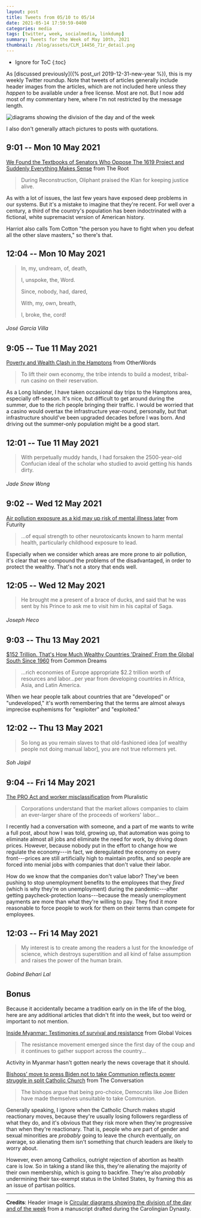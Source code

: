 ```yaml
---
layout: post
title: Tweets from 05/10 to 05/14
date: 2021-05-14 17:59:59-0400
categories: media
tags: [twitter, week, socialmedia, linkdump]
summary: Tweets for the Week of May 10th, 2021
thumbnail: /blog/assets/CLM_14456_71r_detail.png
---
```


* Ignore for ToC
{:toc}

As [discussed previously]({% post_url 2019-12-31-new-year %}), this is my weekly Twitter roundup.  Note that tweets of articles generally include header images from the articles, which are not included here unless they *happen* to be available under a free license.  Most are not.  But I now add most of my commentary here, where I'm not restricted by the message length.

![diagrams showing the division of the day and of the week](/blog/assets/CLM_14456_71r_detail.png "diagrams showing the division of the day and of the week")

I also don't generally attach pictures to posts with quotations.

## 9:01 -- Mon 10 May 2021

[<i class="fab fa-twitter-square"></i>](https://jcolag.github.io/twitter/1391740052498157575) [We Found the Textbooks of Senators Who Oppose The 1619 Project and Suddenly Everything Makes Sense](https://www.theroot.com/we-found-the-textbooks-of-senators-who-oppose-the-1619-1846832317) from The Root

 > During Reconstruction, Oliphant praised the Klan for keeping justice alive.

As with a lot of issues, the last few years have exposed deep problems in our systems.  But it's a mistake to imagine that they're recent.  For well over a century, a third of the country's population has been indoctrinated with a fictional, white supremacist version of American history.

Harriot also calls Tom Cotton "the person you have to fight when you defeat all the other slave masters," so there's that.

## 12:04 -- Mon 10 May 2021

[<i class="fab fa-twitter"></i>](https://jcolag.github.io/twitter/1391786105649827840)

 > In, my, undream, of, death,
 >
 > I, unspoke, the, Word.
 >
 > Since, nobody, had, dared,
 >
 > With, my, own, breath,
 >
 > I, broke, the, cord!

###### José García Villa

## 9:05 -- Tue 11 May 2021

[<i class="fab fa-twitter-square"></i>](https://jcolag.github.io/twitter/1392103446552084480) [Poverty and Wealth Clash in the Hamptons](https://otherwords.org/poverty-and-wealth-clash-in-the-hamptons/) from OtherWords

 > To lift their own economy, the tribe intends to build a modest, tribal-run casino on their reservation.

As a Long Islander, I have taken occasional day trips to the Hamptons area, especially off-season.  It's nice, but difficult to get around during the summer, due to the rich people bringing their traffic.  I would be worried that a casino would overtax the infrastructure year-round, personally, but that infrastructure should've been upgraded decades before I was born.  And driving out the summer-only population might be a good start.

## 12:01 -- Tue 11 May 2021

[<i class="fab fa-twitter"></i>](https://jcolag.github.io/twitter/1392147738473549826)

 > With perpetually muddy hands, I had forsaken the 2500-year-old Confucian ideal of the scholar who studied to avoid getting his hands dirty.

###### Jade Snow Wong

## 9:02 -- Wed 12 May 2021

[<i class="fab fa-twitter-square"></i>](https://jcolag.github.io/twitter/1392465079564574720) [Air pollution exposure as a kid may up risk of mental illness later](https://www.futurity.org/childhood-air-pollution-exposure-mental-health-2560402/) from Futurity

 > ...of equal strength to other neurotoxicants known to harm mental health, particularly childhood exposure to lead.

Especially when we consider which areas are more prone to air pollution, it's clear that we compound the problems of the disadvantaged, in order to protect the wealthy.  That's not a story that ends well.

## 12:05 -- Wed 12 May 2021

[<i class="fab fa-twitter"></i>](https://jcolag.github.io/twitter/1392511132791939073)

 > He brought me a present of a brace of ducks, and said that he was sent by his Prince to ask me to visit him in his capital of Saga.

###### Joseph Heco

## 9:03 -- Thu 13 May 2021

[<i class="fab fa-twitter-square"></i>](https://jcolag.github.io/twitter/1392827719130308614) [$152 Trillion. That's How Much Wealthy Countries 'Drained' From the Global South Since 1960](https://www.commondreams.org/news/2021/05/06/152-trillion-thats-how-much-wealthy-countries-drained-global-south-1960) from Common Dreams

 > ...rich economies of Europe appropriate $2.2 trillion worth of resources and labor...per year from developing countries in Africa, Asia, and Latin America.

When we hear people talk about countries that are "developed" or "undeveloped," it's worth remembering that the terms are almost always imprecise euphemisms for "exploiter" and "exploited."

## 12:02 -- Thu 13 May 2021

[<i class="fab fa-twitter"></i>](https://jcolag.github.io/twitter/1392872765661851652)

 > So long as you remain slaves to that old-fashioned idea [of wealthy people not doing manual labor], you are not true reformers yet.

###### Soh Jaipil

## 9:04 -- Fri 14 May 2021

[<i class="fab fa-twitter-square"></i>](https://jcolag.github.io/twitter/1393190358847131648) [The PRO Act and worker misclassification](https://pluralistic.net/2021/05/07/pro-act-class-war/#sectoral-balances) from Pluralistic

 > Corporations understand that the market allows companies to claim an ever-larger share of the proceeds of workers' labor...

I recently had a conversation with someone, and a part of me wants to write a full post, about how I was told, growing up, that automation was going to eliminate almost all jobs and eliminate the need for work, by driving down prices.  However, because nobody put in the effort to change how we regulate the economy---in fact, we deregulated the economy on every front---prices are still artificially high to maintain profits, and so people are forced into menial jobs with companies that don't value their labor.

How do we know that the companies don't value labor?  They've been pushing to stop unemployment benefits to the employees that they *fired* (which is why they're on unemployment) during the pandemic---after getting paycheck-protection loans---because the measly unemployment payments are more than what they're willing to pay.  They find it more reasonable to force people to work for them on their terms than compete for employees.

## 12:03 -- Fri 14 May 2021

[<i class="fab fa-twitter"></i>](https://jcolag.github.io/twitter/1393235405420568576)

 > My interest is to create among the readers a lust for the knowledge of science, which destroys superstition and all kind of false assumption and raises the power of the human brain.

###### Gobind Behari Lal

## Bonus

Because it accidentally became a tradition early on in the life of the blog, here are any additional articles that didn't fit into the week, but too weird or important to not mention.

<i class="fas fa-square"></i> [Inside Myanmar: Testimonies of survival and resistance](https://globalvoices.org/2021/05/08/inside-myanmar-testimonies-of-survival-and-resistance/) from Global Voices

 > The resistance movement emerged since the first day of the coup and it continues to gather support across the country...

Activity in Myanmar hasn't gotten nearly the news coverage that it should.

<i class="fas fa-square"></i> [Bishops’ move to press Biden not to take Communion reflects power struggle in split Catholic Church](https://theconversation.com/bishops-move-to-press-biden-not-to-take-communion-reflects-power-struggle-in-split-catholic-church-160157) from The Conversation

 > The bishops argue that being pro-choice, Democrats like Joe Biden have made themselves unsuitable to take Communion.

Generally speaking, I ignore when the Catholic Church makes stupid reactionary moves, because they're usually losing followers regardless of what they do, and it's obvious that they risk more when they're progressive than when they're reactionary.  That is, people who are part of gender and sexual minorities are *probably* going to leave the church eventually, on average, so alienating them isn't something that church leaders are likely to worry about.

However, even among Catholics, outright rejection of abortion as health care is low.  So in taking a stand like this, they're alienating the majority of their own membership, which is going to backfire.  They're also *probably* undermining their tax-exempt status in the United States, by framing this as an issue of partisan politics.

* * *

**Credits**:  Header image is [Circular diagrams showing the division of the day and of the week](https://en.wikipedia.org/wiki/Week#/media/File:CLM_14456_71r_detail.jpg) from a manuscript drafted during the Carolingian Dynasty.
